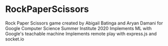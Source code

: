 # RockPaperScissors

Rock Paper Scissors game created by Abigail Batinga and Aryan Damani for Google Computer Science Summer Institute 2020
Implements ML with Google's teachable machine
Implements remote play with express.js and socket.io
